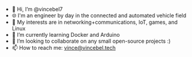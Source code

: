 - 👋 Hi, I’m @vincebel7
- 🌐 I'm an engineer by day in the connected and automated vehicle field
- 👀 My interests are in networking+communications, IoT, games, and Linux
- 🌱 I’m currently learning Docker and Arduino
- 💞️ I’m looking to collaborate on any small open-source projects :)
- 📫 How to reach me: vince@vincebel.tech

<!---
vincebel7/vincebel7 is a ✨ special ✨ repository because its `README.md` (this file) appears on your GitHub profile.
You can click the Preview link to take a look at your changes.
--->
